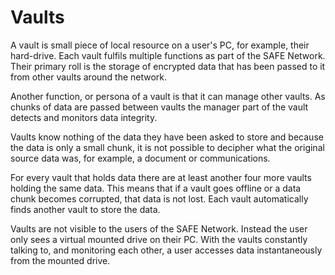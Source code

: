 # Vaults
A vault is small piece of local resource on a user's PC, for example, their hard-drive. Each vault fulfils multiple functions as part of the SAFE Network. Their primary roll is the storage of encrypted data that has been passed to it from other vaults around the network.

Another function, or persona of a vault is that it can manage other vaults. As chunks of data are passed between vaults the manager part of the vault detects and monitors data integrity.

Vaults know nothing of the data they have been asked to store and because the data is only a small chunk, it is not possible to decipher what the original source data was, for example, a document or communications.

For every vault that holds data there are at least another four more vaults holding the same data. This means that if a vault goes offline or a data chunk becomes corrupted, that data is not lost. Each vault automatically finds another vault to store the data.

Vaults are not visible to the users of the SAFE Network. Instead the user only sees a virtual mounted drive on their PC. With the vaults constantly talking to, and monitoring each other, a user accesses data instantaneously from the mounted drive.



